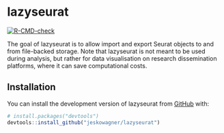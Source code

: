 <!-- README.md is generated from README.Rmd. Please edit that file -->



# lazyseurat

<!-- badges: start -->
[![R-CMD-check](https://github.com/jeskowagner/LazySeurat/actions/workflows/R-CMD-check.yaml/badge.svg)](https://github.com/jeskowagner/LazySeurat/actions/workflows/R-CMD-check.yaml)
<!-- badges: end -->

The goal of lazyseurat is to allow import and export Seurat objects to and from
    file-backed storage.
    Note that lazyseurat is not meant to be used during analysis,
    but rather for data visualisation on research dissemination
    platforms, where it can save computational costs.

## Installation

You can install the development version of lazyseurat from [GitHub](https://github.com/) with:

``` r
# install.packages("devtools")
devtools::install_github("jeskowagner/lazyseurat")
```

<!-- ## Example -->

<!-- Convert a Seurat object to allow lazy loading: -->

<!-- ```{r export_seurat} -->
<!-- library(lazyseurat) -->

<!-- # Install SeuratData to get example data -->
<!-- if(!requireNamespace("SeuratData", quietly = TRUE)){ -->
<!--     devtools::install_github('satijalab/seurat-data') -->
<!-- } -->

<!-- library(SeuratData) -->

<!-- # Download example data -->
<!-- if("pbmc3k.SeuratData" %in% rownames(InstalledData())){ -->
<!--     data("pbmc3k") -->
<!-- } else { -->
<!--     InstallData("pbmc3k") -->
<!-- } -->

<!-- # Export Seurat object to feather for lazy loading -->
<!-- write_seurat_to_feather(pmbc3k, "lazyseurat") -->
<!-- ``` -->

